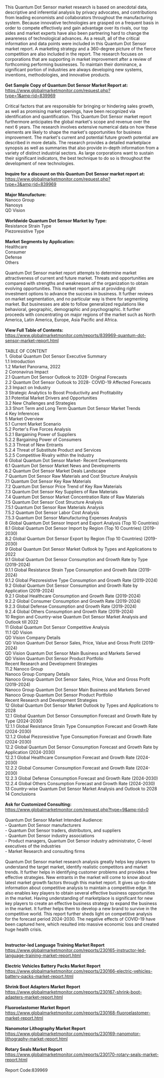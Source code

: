 This Quantum Dot Sensor market research is based on anecdotal data, descriptive and inferential analysis by privacy advocates, and contributions from leading economists and collaborators throughout the manufacturing system. Because innovative technologies are grasped on a frequent basis in order to compete effectively and gain advantage over its rivals, our top sides and market experts have also been partnering hard to change the awareness of technological advances. As a result, all of the critical information and data points were included in this Quantum Dot Sensor market report. A marketing strategy and a 360-degree picture of the fierce competition are also included in the report. The research focuses on corporations that are supporting in market improvement after a review of forthcoming performing businesses. To maintain their dominance, a significant portion of industries are always developing new systems, inventions, methodologies, and innovative products.<br /><br /><strong>Get Sample Copy of Quantum Dot Sensor Market Report at:</strong><br /><a href="https://www.globalmarketmonitor.com/request.php?type=1&amp;rid=839969">https://www.globalmarketmonitor.com/request.php?type=1&amp;rid=839969</a><br /><br />Critical factors that are responsible for bringing or hindering sales growth, as well as promising market openings, have been recognized via identification and quantification. This Quantum Dot Sensor market report furthermore anticipates the global market's scope and revenue over the next 6 years. The research involves extensive numerical data on how these elements are likely to shape the market's opportunities for business improvement. The market's current and potential future growth potential are described in more details. The research provides a detailed marketplace synopsis as well as summaries that also provide in-depth information from a variety of distinct industrial sectors. As large corporations want to sustain their significant indicators, the best technique to do so is throughout the development of new technologies.<br /><br /><strong>Inquire for a discount on this Quantum Dot Sensor market report at:</strong><br /><a href="https://www.globalmarketmonitor.com/request.php?type=3&amp;rid=839969">https://www.globalmarketmonitor.com/request.php?type=3&amp;rid=839969</a><br /><br /><strong>Major Manufacture:</strong><br /> Nanoco Group <br />Nanosys <br />QD Vision <br /><br /><strong>Worldwide Quantum Dot Sensor Market by Type:</strong><br />Resistance Strain Type <br />Piezoresistive Type <br /><br /><strong>Market Segments by Application:</strong><br />Healthcare <br />Consumer <br />Defense <br />Others <br /><br />Quantum Dot Sensor market report attempts to determine market attractiveness of current and future market. Threats and opportunities are compared with strengths and weaknesses of the organization to obtain evolving opportunities. This market report aims at providing right investment options to advance the success in business. It further reviews on market segmentation, and no particular way is there for segmenting market. But businesses are able to follow generalized regulations like behavioral, geographic, demographic and psychographic. It further proceeds with concentrating on major regions of the market such as North America, Latin America, Europe, Asia Pacific and Africa.<br /><br /><strong>View Full Table of Contents:</strong><br /><a href="https://www.globalmarketmonitor.com/reports/839969-quantum-dot-sensor-market-report.html">https://www.globalmarketmonitor.com/reports/839969-quantum-dot-sensor-market-report.html</a><br /><br />TABLE OF CONTENT<br />1. Global Quantum Dot Sensor Executive Summary<br />1.1 Introduction<br />1.2 Market Panorama, 2022<br />2 Coronavirus Impact<br />2.1 Quantum Dot Sensor Outlook to 2028- Original Forecasts<br />2.2 Quantum Dot Sensor Outlook to 2028- COVID-19 Affected Forecasts<br />2.3 Impact on Industry<br />3 Strategic Analytics to Boost Productivity and Profitability<br />3.1 Potential Market Drivers and Opportunities<br />3.2 New Challenges and Strategies<br />3.3 Short Term and Long Term Quantum Dot Sensor Market Trends<br />4 Key Inferences<br />5 Market Overview<br />5.1 Current Market Scenario<br />5.2 Porter's Five Forces Analysis<br />5.2.1 Bargaining Power of Suppliers<br />5.2.2 Bargaining Power of Consumers<br />5.2.3 Threat of New Entrants<br />5.2.4 Threat of Substitute Product and Services<br />5.2.5 Competitive Rivalry within the Industry<br />6 Global Quantum Dot Sensor Market- Recent Developments<br />6.1 Quantum Dot Sensor Market News and Developments<br />6.2 Quantum Dot Sensor Market Deals Landscape<br />7 Quantum Dot Sensor Raw Materials and Cost Structure Analysis<br />7.1 Quantum Dot Sensor Key Raw Materials<br />7.2 Quantum Dot Sensor Price Trend of Key Raw Materials<br />7.3 Quantum Dot Sensor Key Suppliers of Raw Materials<br />7.4 Quantum Dot Sensor Market Concentration Rate of Raw Materials<br />7.5 Quantum Dot Sensor Cost Structure Analysis<br />7.5.1 Quantum Dot Sensor Raw Materials Analysis<br />7.5.2 Quantum Dot Sensor Labor Cost Analysis<br />7.5.3 Quantum Dot Sensor Manufacturing Expenses Analysis<br />8 Global Quantum Dot Sensor Import and Export Analysis (Top 10 Countries)<br />8.1 Global Quantum Dot Sensor Import by Region (Top 10 Countries) (2019-2030)<br />8.2 Global Quantum Dot Sensor Export by Region (Top 10 Countries) (2019-2030)<br />9 Global Quantum Dot Sensor Market Outlook by Types and Applications to 2022<br />9.1 Global Quantum Dot Sensor Consumption and Growth Rate by Type (2019-2024)<br />9.1.1 Global Resistance Strain Type Consumption and Growth Rate (2019-2024)<br />9.1.2 Global Piezoresistive Type Consumption and Growth Rate (2019-2024)<br />9.2 Global Quantum Dot Sensor Consumption and Growth Rate by Application (2019-2024)<br />9.2.1  Global Healthcare Consumption and Growth Rate (2019-2024)<br />9.2.2  Global Consumer Consumption and Growth Rate (2019-2024)<br />9.2.3  Global Defense Consumption and Growth Rate (2019-2024)<br />9.2.4  Global Others Consumption and Growth Rate (2019-2024)<br />10 Region and Country-wise Quantum Dot Sensor Market Analysis and Outlook till 2022<br />11 Global Quantum Dot Sensor Competitive Analysis<br />11.1 QD Vision<br />QD Vision Company Details<br />QD Vision Quantum Dot Sensor Sales, Price, Value and Gross Profit (2019-2024)<br />QD Vision Quantum Dot Sensor Main Business and Markets Served<br />QD Vision Quantum Dot Sensor Product Portfolio<br />Recent Research and Development Strategies<br />11.2 Nanoco Group<br />Nanoco Group Company Details<br />Nanoco Group Quantum Dot Sensor Sales, Price, Value and Gross Profit (2019-2024)<br />Nanoco Group Quantum Dot Sensor Main Business and Markets Served<br />Nanoco Group Quantum Dot Sensor Product Portfolio<br />Recent Research and Development Strategies<br />12 Global Quantum Dot Sensor Market Outlook by Types and Applications to 2028<br />12.1 Global Quantum Dot Sensor Consumption Forecast and Growth Rate by Type (2024-2030)<br />12.1.1 Global Resistance Strain Type Consumption Forecast and Growth Rate (2024-2030)<br />12.1.2 Global Piezoresistive Type Consumption Forecast and Growth Rate (2024-2030)<br />12.2 Global Quantum Dot Sensor Consumption Forecast and Growth Rate by Application (2024-2030)<br />12.2.1 Global Healthcare Consumption Forecast and Growth Rate (2024-2030)<br />12.2.2 Global Consumer Consumption Forecast and Growth Rate (2024-2030)<br />12.2.3 Global Defense Consumption Forecast and Growth Rate (2024-2030)<br />12.2.4 Global Others Consumption Forecast and Growth Rate (2024-2030)<br />13 Country-wise Quantum Dot Sensor Market Analysis and Outlook to 2028<br />14 Conclusions<br /><br /><strong>Ask for Customized Consulting:</strong><br /><a href="https://www.globalmarketmonitor.com/request.php?type=9&amp;rid=0">https://www.globalmarketmonitor.com/request.php?type=9&amp;rid=0</a><br /><br />Quantum Dot Sensor Market Intended Audience:<br />- Quantum Dot Sensor manufacturers<br />- Quantum Dot Sensor traders, distributors, and suppliers<br />- Quantum Dot Sensor industry associations<br />- Product managers, Quantum Dot Sensor industry administrator, C-level executives of the industries<br />- Market Research and consulting firms<br /><br />Quantum Dot Sensor market research analysis greatly helps key players to understand the target market, identify realistic competitors and market trends. It further helps in identifying customer problems and provides a few effective strategies. New entrants in the market will come to know about latest market growth factors through this market report. It gives up-to-date information about competitive analysis to maintain a competitive edge. It also enables key players to obtain several effective business opportunities in the market. Having understanding of marketplace is significant for new key players to create an effective business strategy to expand the business in the market. It further helps them to develop a new brand to survive in the competitive world. This report further sheds light on competitive analysis for the forecast period 2024-2030. The negative effects of COVID-19 have been captured here, which resulted into massive economic loss and created huge health crisis. <br /><br /><strong><br /></strong><strong>Instructor-led Language Training Market Report</strong><br /><a href="https://www.globalmarketmonitor.com/reports/230165-instructor-led-language-training-market-report.html">https://www.globalmarketmonitor.com/reports/230165-instructor-led-language-training-market-report.html</a><br /><br /><strong>Electric Vehicles Battery Packs Market Report</strong><br /><a href="https://www.globalmarketmonitor.com/reports/230166-electric-vehicles-battery-packs-market-report.html">https://www.globalmarketmonitor.com/reports/230166-electric-vehicles-battery-packs-market-report.html</a><br /><br /><strong>Shrink Boot Adapters Market Report</strong><br /><a href="https://www.globalmarketmonitor.com/reports/230167-shrink-boot-adapters-market-report.html">https://www.globalmarketmonitor.com/reports/230167-shrink-boot-adapters-market-report.html</a><br /><br /><strong>Fluoroelastomer Market Report</strong><br /><a href="https://www.globalmarketmonitor.com/reports/230168-fluoroelastomer-market-report.html">https://www.globalmarketmonitor.com/reports/230168-fluoroelastomer-market-report.html</a><br /><br /><strong>Nanomotor Lithography Market Report</strong><br /><a href="https://www.globalmarketmonitor.com/reports/230169-nanomotor-lithography-market-report.html">https://www.globalmarketmonitor.com/reports/230169-nanomotor-lithography-market-report.html</a><br /><br /><strong>Rotary Seals Market Report</strong><br /><a href="https://www.globalmarketmonitor.com/reports/230170-rotary-seals-market-report.html">https://www.globalmarketmonitor.com/reports/230170-rotary-seals-market-report.html</a><br /><br />Report Code:839969</p>
